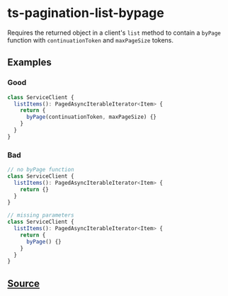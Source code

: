# ts-pagination-list-bypage

Requires the returned object in a client's `list` method to contain a `byPage` function with `continuationToken` and `maxPageSize` tokens.

## Examples

### Good

```ts
class ServiceClient {
  listItems(): PagedAsyncIterableIterator<Item> {
    return {
      byPage(continuationToken, maxPageSize) {}
    }
  }
}
```

### Bad

```ts
// no byPage function
class ServiceClient {
  listItems(): PagedAsyncIterableIterator<Item> {
    return {}
  }
}
```

```ts
// missing parameters
class ServiceClient {
  listItems(): PagedAsyncIterableIterator<Item> {
    return {
      byPage() {}
    }
  }
}
```

## [Source](https://azuresdkspecs.z5.web.core.windows.net/TypeScriptSpec.html#ts-pagination-list)
